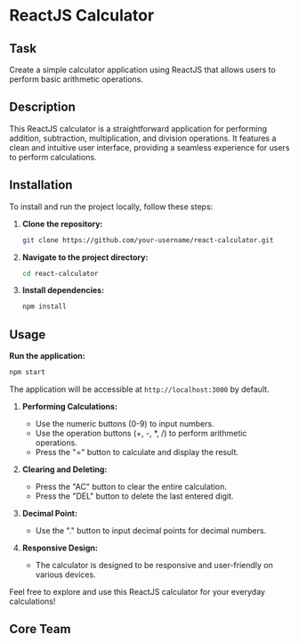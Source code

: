 # ReactJS Calculator

## Task
Create a simple calculator application using ReactJS that allows users to perform basic arithmetic operations.

## Description
This ReactJS calculator is a straightforward application for performing addition, subtraction, multiplication, and division operations. It features a clean and intuitive user interface, providing a seamless experience for users to perform calculations.

## Installation
To install and run the project locally, follow these steps:

1. **Clone the repository:**

   ```bash
   git clone https://github.com/your-username/react-calculator.git
   ```

2. **Navigate to the project directory:**

   ```bash
   cd react-calculator
   ```

3. **Install dependencies:**

   ```bash
   npm install
   ```

## Usage
**Run the application:**

   ```bash
   npm start
   ```
The application will be accessible at `http://localhost:3000` by default.

1. **Performing Calculations:**
   - Use the numeric buttons (0-9) to input numbers.
   - Use the operation buttons (+, -, *, /) to perform arithmetic operations.
   - Press the "=" button to calculate and display the result.

2. **Clearing and Deleting:**
   - Press the "AC" button to clear the entire calculation.
   - Press the "DEL" button to delete the last entered digit.

3. **Decimal Point:**
   - Use the "." button to input decimal points for decimal numbers.

4. **Responsive Design:**
   - The calculator is designed to be responsive and user-friendly on various devices.

Feel free to explore and use this ReactJS calculator for your everyday calculations!

## Core Team

